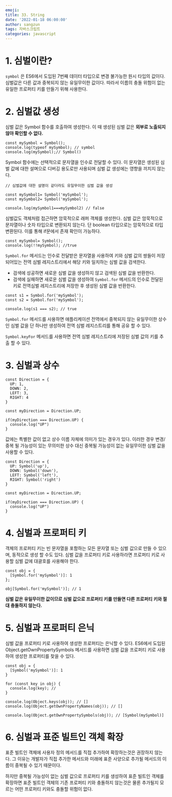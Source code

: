 ```yaml
---
emoji:
title: 33. String
date: '2022-01-18 06:00:00'
author: sangzun
tags: 자바스크립트
categories: javascript
---
```


# 1. 심벌이란?

`symbol` 은 ES6에서 도입된 7번째 데이터 타입으로 변경 불가능한 원시 타입의 값이다. 심벌값은 다른 값과 중복되지 않는 유일무이한 값이다. 따라서 이름의 충돌 위험이 없는 유일한 프로퍼티 키를 만들기 위해 사용한다.

# 2. 심벌값 생성

심벌 값은 Symbol 함수를 호출하여 생성한다. 이 때 생성된 심벌 값은 **외부로 노출되지 않아 확인할 수 없다.**

```
const mySymbol = Symbol();
console.log(typeof mySymbol); // symbol
console.log(mySymbol);// Symbol()
```

Symbol 함수에는 선택적으로 문자열을 인수로 전달할 수 있다. 이 문자열은 생성된 심벌 값에 대한 설며으로 디버깅 용도로만 사용되며 심벌 값 생성에는 영향을 끼치지 않는다.

```
// 심벌값에 대한 설명이 같더라도 유일무이한 심벌 값을 생성

const mySymbol1= Symbol('mySymbol');
const mySymbol2= Symbol('mySymbol');

console.log(mySymbol1===mySymbol2) // false
```

심벌값도 객체처럼 접근하면 암묵적으로 래퍼 객체를 생성한다. 심벌 값은 암묵적으로 문자열이나 숫자 타입으로 변환되지 않는다.
단 boolean 타입으로는 암묵적으로 타입 변환된다. 이를 통해 if문에서 존재 확인이 가능하다.

```
const mySymbol= Symbol();
console.log(!!mySymbol); //true
```

`Symbol.for` 메서드는 인수로 전달받은 문자열을 사용하여 키와 심벌 값의 쌍들이 저장되어있는 전역 심벌 레지스트리에서 해당 키와 일치하는 심벌 값을 검색한다.

- 검색에 성공하면 새로운 심벌 값을 생성하지 않고 검색된 심벌 값을 반환한다.
- 검색에 실패하면 새로운 심벌 값을 생성하여 `Symbol.for` 메서드의 인수로 전달된 키로 전역심벌 레지스트리에 저장한 후 생성된 심벌 값을 반환한다.

```
const s1 = Symbol.for('mySymbol');
const s2 = Symbol.for('mySymbol');

console.log(s1 === s2); // true
```

`Symbol.for` 메서드를 사용하면 애플리케이션 전역에서 중복되지 않는 유일무이한 상수인 심벌 값을 단 하나만 생성하여 전역 심벌 레지스트리를 통해 공유 할 수 있다.

`Symbol.keyFor` 메서드를 사용하면 전역 심벌 레지스트리에 저장된 심벌 값의 키를 추출 할 수 있다.

# 3. 심벌과 상수

```
const Direction = {
  UP: 1,
  DOWN: 2,
  LEFT: 3,
  RIGHT: 4
}

const myDirection = Direction.UP;

if(myDirection === Direction.UP) {
  console.log("UP")
}
```

값에는 특별한 값이 없고 상수 이름 자체에 의미가 있는 경우가 있다. 이러한 경우 변경/중복 될 가능성이 있는 무의미한 상수 대신 중복될 가능성이 없는 유일무이한 심벌 값을 사용할 수 있다.

```
const Direction = {
  UP: Symbol('up'),
  DOWN: Symbol('down'),
  LEFT: Symbol('left'),
  RIGHT: Symbol('right')
}

const myDirection = Direction.UP;

if(myDirection === Direction.UP) {
  console.log("UP")
}
```

# 4. 심벌과 프로퍼티 키

객체의 프로퍼티 키는 빈 문자열을 포함하는 모든 문자열 또는 심벌 값으로 만들 수 있으며, 동적으로 생성 할 수도 있다.
심벌 값을 프로퍼티 키로 사용하라면 프로퍼티 키로 사용할 심벌 값에 대괄호를 사용해야 한다.

```
const obj = {
  [Symbol.for('mySymbol')]: 1
};

obj[Symbol.for('mySymbol')]; // 1
```

**심벌 값은 유일무이한 값이므로 심벌 값으로 프로퍼티 키를 만들면 다른 프로퍼티 키와 절대 충돌하지 않는다.**

# 5. 심벌과 프로퍼티 은닉

심벌 값을 프로퍼티 키로 사용하여 생성한 프로퍼티는 은닉할 수 있다. ES6에서 도입된 Object.getOwnPropertySymbols 메서드를 사용하면 심벌 값을 프로퍼티 키로 사용하여 생성한 프로퍼티를 찾을 수 있다.

```
const obj = {
  [Symbol('mySymbol')]: 1
}

for (const key in obj) {
  console.log(key); //
}

console.log(Object.keys(obj)); // []
console.log(Object.getOwnPropertyNames(obj)); // []

console.log(Object.getOwnPropertySymbols(obj)); // [Symbol(mySymbol)]
```

# 6. 심벌과 표준 빌트인 객체 확장

표준 빌트인 객체에 사용자 정의 메서드를 직접 추가하여 확장하는것은 권장하지 않는다. 그 이유는 개발자가 직접 추가한 메서드와 미래에 표준 사양으로 추가될 메서드의 이름이 중복될 수 있기 때문이다.

하지만 중복될 가능성이 없는 심벌 값으로 프로퍼티 키를 생성하여 표준 빌트인 객체를 확장하면 표준 빌트인 객체의 기존 프로퍼티 키와 충돌하지 않는것은 물론 추가될지 모르는 어떤 프로퍼티 키와도 충돌할 위험이 없다.
